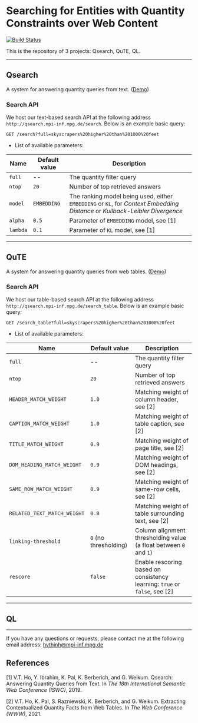 # Searching for Entities with Quantity Constraints over Web Content
[![Build Status](https://travis-ci.org/hovinhthinh/Qsearch.svg?branch=master)](https://travis-ci.org/hovinhthinh/Qsearch)

This is the repository of 3 projects: Qsearch, QuTE, QL. 

---
## Qsearch
A system for answering quantity queries from text. ([Demo](https://qsearch.mpi-inf.mpg.de/))

### Search API
We host our text-based search API at the following address `http://qsearch.mpi-inf.mpg.de/search`. Below is an example basic query:
```
GET /search?full=skyscrapers%20higher%20than%201000%20feet
```

- List of available parameters:

| Name      | Default value | Description |
| --- | ---| --- |
| `full`      | --       |  The quantity filter query |
| `ntop`   | `20`        | Number of top retrieved answers |
| `model`   | `EMBEDDING`        | The ranking model being used, either `EMBEDDING` or `KL`, for *Context Embedding Distance* or *Kullback-Leibler Divergence* |
| `alpha`   | `0.5`      | Parameter of `EMBEDDING` model, see [1] |
| `lambda`   | `0.1`      | Parameter of `KL` model, see [1]  |

---
## QuTE
A system for answering quantity queries from web tables. ([Demo](https://qsearch.mpi-inf.mpg.de/table/))

### Search API
We host our table-based search API at the following address `http://qsearch.mpi-inf.mpg.de/search_table`. Below is an example basic query:
```
GET /search_table?full=skyscrapers%20higher%20than%201000%20feet
```

- List of available parameters:

| Name      | Default value | Description |
| --- | ---| --- |
| `full`      | --       |  The quantity filter query |
| `ntop`   | `20`        | Number of top retrieved answers |
| `HEADER_MATCH_WEIGHT` | `1.0` | Matching weight of column header, see [2] |
| `CAPTION_MATCH_WEIGHT` | `1.0` | Matching weight of table caption, see [2] |
| `TITLE_MATCH_WEIGHT` | `0.9` | Matching weight of page title, see [2] |
| `DOM_HEADING_MATCH_WEIGHT` | `0.9` | Matching weight of DOM headings, see [2] |
| `SAME_ROW_MATCH_WEIGHT` | `0.9` | Matching weight of same-row cells, see [2] |
| `RELATED_TEXT_MATCH_WEIGHT` | `0.8` | Matching weight of table surrounding text, see [2] |
| `linking-threshold` | `0` (no thresholding) | Column alignment thresholding value (a float between `0` and `1`) |
| `rescore`   | `false`        | Enable rescoring based on consistency learning: `true` or `false`, see [2] |

---
## QL

---
If you have any questions or requests, please contact me at the following email address:
[hvthinh@mpi-inf.mpg.de](mailto:hvthinh@mpi-inf.mpg.de?subject=[Qsearch]%20Contact)

## References
[1] V.T. Ho, Y. Ibrahim, K. Pal, K. Berberich, and G. Weikum. Qsearch: Answering Quantity Queries from Text. In *The 18th International Semantic Web Conference (ISWC)*, 2019.

[2] V.T. Ho, K. Pal, S. Razniewski, K. Berberich, and G. Weikum. Extracting Contextualized Quantity Facts from Web Tables. In *The Web Conference (WWW)*, 2021.
